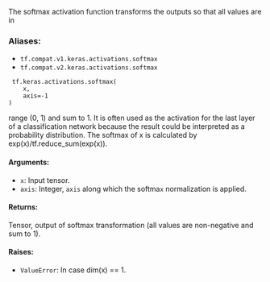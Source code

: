 
The softmax activation function transforms the outputs so that all values are in
### Aliases:
- `tf.compat.v1.keras.activations.softmax`
- `tf.compat.v2.keras.activations.softmax`

```
 tf.keras.activations.softmax(
    x,
    axis=-1
)
```

range (0, 1) and sum to 1. It is often used as the activation for the last layer of a classification network because the result could be interpreted as a probability distribution. The softmax of x is calculated by exp(x)/tf.reduce_sum(exp(x)).
#### Arguments:
- `x`: Input tensor.
- `axis`: Integer, `axis` along which the softma`x` normalization is applied.
#### Returns:

Tensor, output of softmax transformation (all values are non-negative and sum to 1).
#### Raises:
- `ValueError`: In case dim(x) == 1.

